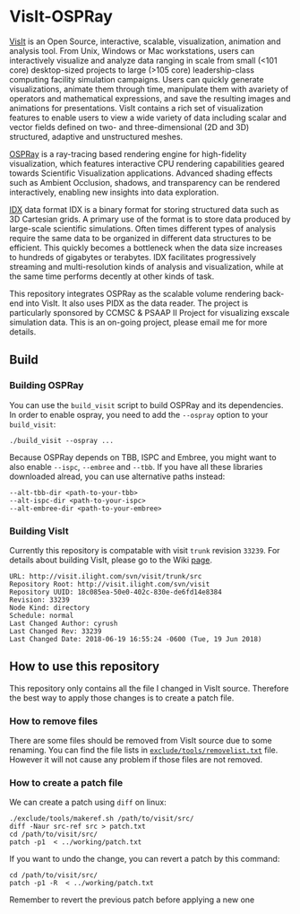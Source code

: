 # VisIt-OSPRay

[VisIt](https://wci.llnl.gov/simulation/computer-codes/visit) is an Open Source, interactive, scalable, visualization, animation and analysis tool. From Unix, Windows or Mac workstations, users can interactively visualize and analyze data ranging in scale from small (<101 core) desktop-sized projects to large (>105 core) leadership-class computing facility simulation campaigns. Users can quickly generate visualizations, animate them through time, manipulate them with avariety of operators and mathematical expressions, and save the resulting images and animations for presentations. VisIt contains a rich set of visualization features to enable users to view a wide variety of data including scalar and vector fields defined on two- and three-dimensional (2D and 3D) structured, adaptive and unstructured meshes.

[OSPRay](https://github.com/wilsonCernWq/ospray) is a ray-tracing based rendering engine for high-fidelity visualization, which features interactive CPU rendering capabilities geared towards Scientific Visualization applications. Advanced shading effects such as Ambient Occlusion, shadows, and transparency can be rendered interactively, enabling new insights into data exploration.

[IDX](https://github.com/sci-visus/PIDX) data format IDX is a binary format for storing structured data such as 3D Cartesian grids. A primary use of the format is to store data produced by large-scale scientific simulations. Often times different types of analysis require the same data to be organized in different data structures to be efficient. This quickly becomes a bottleneck when the data size increases to hundreds of gigabytes or terabytes. IDX facilitates progressively streaming and multi-resolution kinds of analysis and visualization, while at the same time performs decently at other kinds of task.

This repository integrates OSPRay as the scalable volume rendering back-end into VisIt. It also uses PIDX as the data reader. The project is particularly sponsored by CCMSC & PSAAP II Project for visualizing exscale simulation data. This is an on-going project, please email me for more details.

## Build

### Building OSPRay

You can use the `build_visit` script to build OSPRay and its dependencies. In order to enable ospray, you need to add the `--ospray` option to your `build_visit`:

`./build_visit --ospray ... `

Because OSPRay depends on TBB, ISPC and Embree, you might want to also enable `--ispc`, `--embree` and `--tbb`. If you have all these libraries downloaded alread, you can use alternative paths instead: 
```
--alt-tbb-dir <path-to-your-tbb>
--alt-ispc-dir <path-to-your-ispc>
--alt-embree-dir <path-to-your-embree>
```

### Building VisIt

Currently this repository is compatable with visit `trunk` revision `33239`. For details about building VisIt, please go
to the Wiki [page](https://github.com/wilsonCernWq/VisIt-OSPRay/wiki).

```
URL: http://visit.ilight.com/svn/visit/trunk/src
Repository Root: http://visit.ilight.com/svn/visit
Repository UUID: 18c085ea-50e0-402c-830e-de6fd14e8384
Revision: 33239
Node Kind: directory
Schedule: normal
Last Changed Author: cyrush
Last Changed Rev: 33239
Last Changed Date: 2018-06-19 16:55:24 -0600 (Tue, 19 Jun 2018)
```

## How to use this repository

This repository only contains all the file I changed in VisIt source. Therefore the best way to 
apply those changes is to create a patch file. 

### How to remove files
There are some files should be removed from VisIt source due to some renaming. You can find the file lists
in [`exclude/tools/removelist.txt`](exclude/tools/removelist.txt) file. However it will not cause any problem if those files are not removed.

### How to create a patch file

We can create a patch using `diff` on linux:

```
./exclude/tools/makeref.sh /path/to/visit/src/
diff -Naur src-ref src > patch.txt
cd /path/to/visit/src/
patch -p1  < ../working/patch.txt
```

If you want to undo the change, you can revert a patch by this command:

```
cd /path/to/visit/src/
patch -p1 -R  < ../working/patch.txt
```
Remember to revert the previous patch before applying a new one
